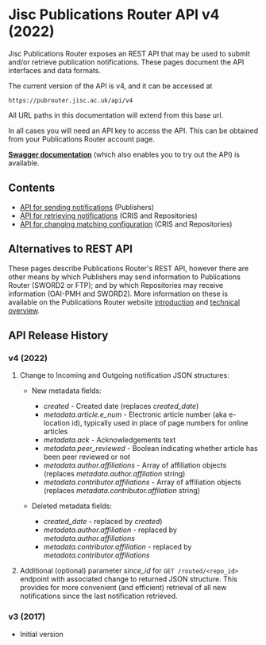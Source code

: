 # Jisc Publications Router API v4 (2022)
 
Jisc Publications Router exposes an REST API that may be used to submit and/or retrieve publication notifications. These pages document the API interfaces and data formats.

The current version of the API is v4, and it can be accessed at

    https://pubrouter.jisc.ac.uk/api/v4

All URL paths in this documentation will extend from this base url.

In all cases you will need an API key to access the API.  This can be obtained from your Publications Router account page.

**[Swagger documentation](https://jisc-services.github.io/Public-Documentation/)** (which also enables you to try out the API) is available.

## Contents

* [API for sending notifications](./Send.md) (Publishers)
* [API for retrieving notifications](./Retrieve.md) (CRIS and Repositories)
* [API for changing matching configuration](./Config.md) (CRIS and Repositories)

## Alternatives to REST API

These pages describe Publications Router's REST API, however there are other means by which Publishers may send information to Publications Router (SWORD2 or FTP); and by which Repositories may receive information (OAI-PMH and SWORD2).  More information on these is available on the  Publications Router website [introduction](https://pubrouter.jisc.ac.uk/about/) and [technical overview](https://pubrouter.jisc.ac.uk/about/resources/).

## API Release History

### v4 (2022)

1. Change to Incoming and Outgoing notification JSON structures: 
   * New metadata fields:
     * *created* - Created date (replaces *created_date*)
     * *metadata.article.e_num* - Electronic article number (aka e-location id), typically used in place of page numbers for online articles
     * *metadata.ack* - Acknowledgements text
     * *metadata.peer_reviewed* - Boolean indicating whether article has been peer reviewed or not
     * *metadata.author.affiliations* - Array of affiliation objects (replaces *metadata.author.affilation* string)
     * *metadata.contributor.affiliations* - Array of affiliation objects (replaces *metadata.contributor.affilation* string)

   * Deleted metadata fields:
     * *created_date* - replaced by *created*)
     * *metadata.author.affiliation* - replaced by *metadata.author.affiliations*
     * *metadata.contributor.affiliation* - replaced by *metadata.contributor.affiliations*

2. Additional (optional) parameter *since_id* for `GET /routed/<repo_id>` endpoint with associated change to returned JSON structure.  This provides for more convenient (and efficient) retrieval of all new notifications since the last notification retrieved.

### v3 (2017)
* Initial version